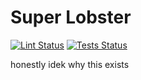 # Super Lobster

[![Lint Status](https://github.com/baconsenpaii/super-lobster/actions/workflows/lint.yml/badge.svg)](https://github.com/baconsenpaii/super-lobster/actions/workflows/lint.yml)
[![Tests Status](https://github.com/baconsenpaii/super-lobster/actions/workflows/tests.yml/badge.svg)](https://github.com/baconsenpaii/super-lobster/actions/workflows/tests.yml)

honestly idek why this exists